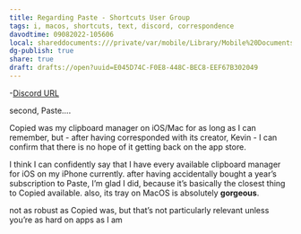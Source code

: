 ```yaml
---
title: Regarding Paste - Shortcuts User Group
tags: i, macos, shortcuts, text, discord, correspondence
davodtime: 09082022-105606
local: shareddocuments:///private/var/mobile/Library/Mobile%20Documents/iCloud~md~obsidian/Documents/OBSHIDDIAN/drafts/E045D74C-F0E8-448C-BEC8-EEF67B302049.md
dg-publish: true
share: true
draft: drafts://open?uuid=E045D74C-F0E8-448C-BEC8-EEF67B302049
---
```

-[Discord URL](https://discord.com/channels/551914015131959308/553287498839621634/920507748800688148)

second, Paste….

Copied was my clipboard manager on iOS/Mac for as long as I can remember, but - after having corresponded with its creator, Kevin - I can confirm that there is no hope of it getting back on the app store.

I think I can confidently say that I have every available clipboard manager for iOS on my iPhone currently. after having accidentally bought a year’s subscription to Paste, I’m glad I did, because it’s basically the closest thing to Copied available. also, its tray on MacOS is absolutely **gorgeous**. 

not as robust as Copied was, but that’s not particularly relevant unless you’re as hard on apps as I am